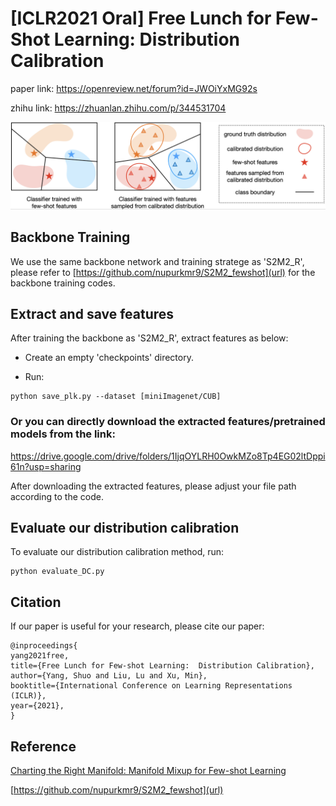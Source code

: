 # [ICLR2021 Oral] Free Lunch for Few-Shot Learning: Distribution Calibration

paper link: https://openreview.net/forum?id=JWOiYxMG92s

zhihu link: https://zhuanlan.zhihu.com/p/344531704

![](illustration.png)

## Backbone Training

We use the same backbone network and training stratege as 'S2M2_R', please refer to [https://github.com/nupurkmr9/S2M2_fewshot](url) for the backbone training codes.


## Extract and save features

After training the backbone as 'S2M2_R', extract features as below:

- Create an empty 'checkpoints' directory.

- Run:
```save_features
python save_plk.py --dataset [miniImagenet/CUB] 
```
### Or you can directly download the extracted features/pretrained models from the link:
https://drive.google.com/drive/folders/1IjqOYLRH0OwkMZo8Tp4EG02ltDppi61n?usp=sharing


After downloading the extracted features, please adjust your file path according to the code.


## Evaluate our distribution calibration

To evaluate our distribution calibration method, run:

```eval
python evaluate_DC.py
```

## Citation

If our paper is useful for your research, please cite our paper:

```
@inproceedings{
yang2021free,
title={Free Lunch for Few-shot Learning:  Distribution Calibration},
author={Yang, Shuo and Liu, Lu and Xu, Min},
booktitle={International Conference on Learning Representations (ICLR)},
year={2021},
}
```

## Reference

[Charting the Right Manifold: Manifold Mixup for Few-shot Learning](https://arxiv.org/pdf/1907.12087v3.pdf)

[https://github.com/nupurkmr9/S2M2_fewshot](url)

